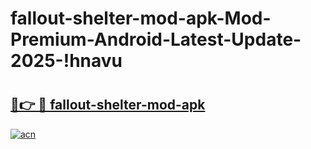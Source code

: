 # fallout-shelter-mod-apk-Mod-Premium-Android-Latest-Update-2025-!hnavu

# <h2><a href="https://8jqb1a.esa.edu.pl?title=fallout-shelter-mod-apk&ref=hnavu">🔗👉 🔴 fallout-shelter-mod-apk</a></h2>

[![acn](https://github.com/user-attachments/assets/0f9c940e-d8b0-45ae-aac7-cd30a18b3e1c)](https://8jqb1a.esa.edu.pl?title=fallout-shelter-mod-apk&ref=hnavu)


